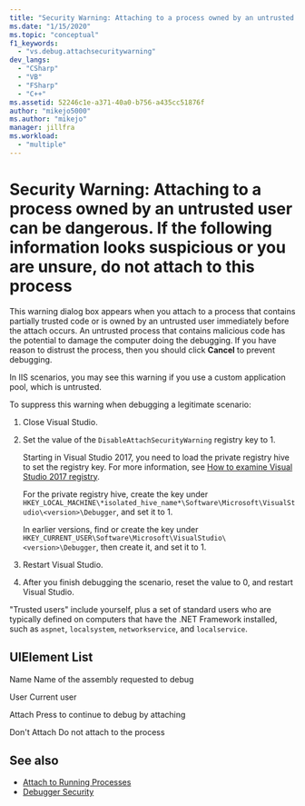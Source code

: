 ```yaml
---
title: "Security Warning: Attaching to a process owned by an untrusted user can be dangerous. If the following information looks suspicious or you are unsure, do not attach to this process | Microsoft Docs"
ms.date: "1/15/2020"
ms.topic: "conceptual"
f1_keywords:
  - "vs.debug.attachsecuritywarning"
dev_langs:
  - "CSharp"
  - "VB"
  - "FSharp"
  - "C++"
ms.assetid: 52246c1e-a371-40a0-b756-a435cc51876f
author: "mikejo5000"
ms.author: "mikejo"
manager: jillfra
ms.workload:
  - "multiple"
---
```

# Security Warning: Attaching to a process owned by an untrusted user can be dangerous. If the following information looks suspicious or you are unsure, do not attach to this process

This warning dialog box appears when you attach to a process that contains partially trusted code or is owned by an untrusted user immediately before the attach occurs. An untrusted process that contains malicious code has the potential to damage the computer doing the debugging. If you have reason to distrust the process, then you should click **Cancel** to prevent debugging.

In IIS scenarios, you may see this warning if you use a custom application pool, which is untrusted.

To suppress this warning when debugging a legitimate scenario:

1. Close Visual Studio.

1. Set the value of the `DisableAttachSecurityWarning` registry key to 1.

   Starting in Visual Studio 2017, you need to load the private registry hive to set the registry key. For more information, see [How to examine Visual Studio 2017 registry](https://github.com/microsoft/VSProjectSystem/blob/master/doc/overview/examine_registry.md).

   For the private registry hive, create the key under `HKEY_LOCAL_MACHINE\*isolated_hive_name*\Software\Microsoft\VisualStudio\<version>\Debugger`, and set it to 1.

   In earlier versions, find or create the key under `HKEY_CURRENT_USER\Software\Microsoft\VisualStudio\<version>\Debugger`, then create it, and set it to 1.

1. Restart Visual Studio.

1. After you finish debugging the scenario, reset the value to 0, and restart Visual Studio.

"Trusted users" include yourself, plus a set of standard users who are typically defined on computers that have the .NET Framework installed, such as `aspnet`, `localsystem`, `networkservice`, and `localservice`.

## UIElement List

 Name
 Name of the assembly requested to debug

 User
 Current user

 Attach
 Press to continue to debug by attaching

 Don't Attach
 Do not attach to the process

## See also
- [Attach to Running Processes](../debugger/attach-to-running-processes-with-the-visual-studio-debugger.md)
- [Debugger Security](../debugger/debugger-security.md)